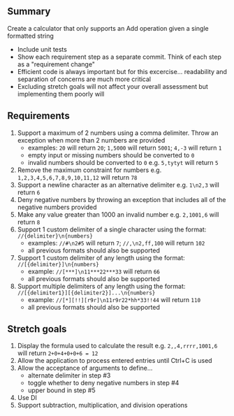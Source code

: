 ## Summary
Create a calculator that only supports an Add operation given a single formatted string

* Include unit tests
* Show each requirement step as a separate commit. Think of each step as a "requirement change"
* Efficient code is always important but for this excercise... readability and separation of concerns are much more critical
* Excluding stretch goals will not affect your overall assessment but implementing them poorly will

## Requirements
1. Support a maximum of 2 numbers using a comma delimiter. Throw an exception when more than 2 numbers are provided
	* examples: `20` will return `20`; `1,5000` will return `5001`; `4,-3` will return `1`
	* empty input or missing numbers should be converted to `0`
	* invalid numbers should be converted to `0` e.g. `5,tytyt` will return `5`
2. Remove the maximum constraint for numbers e.g. `1,2,3,4,5,6,7,8,9,10,11,12` will return `78`
3. Support a newline character as an alternative delimiter e.g. `1\n2,3` will return `6` 
4. Deny negative numbers by throwing an exception that includes all of the negative numbers provided
5. Make any value greater than 1000 an invalid number e.g. `2,1001,6` will return `8`
6. Support 1 custom delimiter of a single character using the format: `//{delimiter}\n{numbers}`
	* examples: `//#\n2#5` will return `7`; `//,\n2,ff,100` will return `102` 
	* all previous formats should also be supported
7. Support 1 custom delimiter of any length using the format: `//[{delimiter}]\n{numbers}`
	* example: `//[***]\n11***22***33` will return `66`
	* all previous formats should also be supported
8. Support multiple delimiters of any length using the format: `//[{delimiter1}][{delimiter2}]...\n{numbers}`
	* example: `//[*][!!][r9r]\n11r9r22*hh*33!!44` will return `110`
	* all previous formats should also be supported

## Stretch goals
1. Display the formula used to calculate the result e.g. `2,,4,rrrr,1001,6` will return `2+0+4+0+0+6 = 12`
2. Allow the application to process entered entries until Ctrl+C is used
3. Allow the acceptance of arguments to define...
	* alternate delimiter in step #3 
	* toggle whether to deny negative numbers in step #4
	* upper bound in step #5
4. Use DI
5. Support subtraction, multiplication, and division operations
